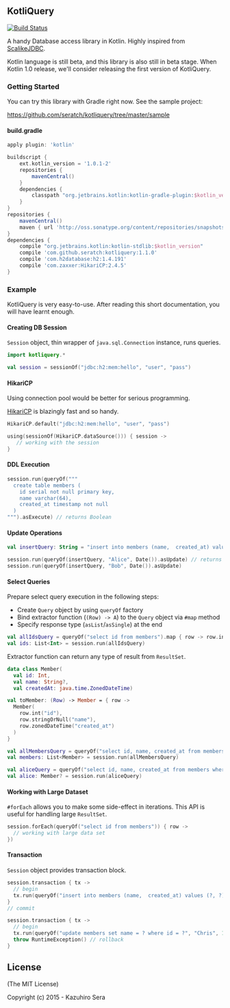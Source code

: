 ## KotliQuery

[![Build Status](https://travis-ci.org/seratch/kotliquery.svg)](https://travis-ci.org/seratch/kotliquery)

A handy Database access library in Kotlin. Highly inspired from [ScalikeJDBC](http://scalikejdbc.org/). 

Kotlin language is still beta, and this library is also still in beta stage.
When Kotlin 1.0 release, we'll consider releasing the first version of KotliQuery.

### Getting Started

You can try this library with Gradle right now. See the sample project:

https://github.com/seratch/kotliquery/tree/master/sample

#### build.gradle

```groovy
apply plugin: 'kotlin'

buildscript {
    ext.kotlin_version = '1.0.1-2'
    repositories {
        mavenCentral()
    }
    dependencies {
        classpath "org.jetbrains.kotlin:kotlin-gradle-plugin:$kotlin_version"
    }
}
repositories {
    mavenCentral()
    maven { url 'http://oss.sonatype.org/content/repositories/snapshots' }
}
dependencies {
    compile "org.jetbrains.kotlin:kotlin-stdlib:$kotlin_version"
    compile 'com.github.seratch:kotliquery:1.1.0'
    compile 'com.h2database:h2:1.4.191'
    compile 'com.zaxxer:HikariCP:2.4.5'
}
```

### Example

KotliQuery is very easy-to-use. After reading this short documentation, you will have learnt enough.

#### Creating DB Session

`Session` object, thin wrapper of `java.sql.Connection` instance, runs queries.

```kotlin
import kotliquery.*

val session = sessionOf("jdbc:h2:mem:hello", "user", "pass")
```

#### HikariCP

Using connection pool would be better for serious programming.

[HikariCP](https://github.com/brettwooldridge/HikariCP) is blazingly fast and so handy.

```kotlin
HikariCP.default("jdbc:h2:mem:hello", "user", "pass")

using(sessionOf(HikariCP.dataSource())) { session ->
   // working with the session
}
```

#### DDL Execution

```kotlin
session.run(queryOf("""
  create table members (
    id serial not null primary key,
    name varchar(64),
    created_at timestamp not null
  )
""").asExecute) // returns Boolean
```

#### Update Operations

```kotlin
val insertQuery: String = "insert into members (name,  created_at) values (?, ?)"

session.run(queryOf(insertQuery, "Alice", Date()).asUpdate) // returns effected row count
session.run(queryOf(insertQuery, "Bob", Date()).asUpdate)
```

#### Select Queries

Prepare select query execution in the following steps:

- Create `Query` object by using `queryOf` factory
- Bind extractor function (`(Row) -> A`) to the `Query` object via `#map` method
- Specify response type (`asList`/`asSingle`) at the end

```kotlin
val allIdsQuery = queryOf("select id from members").map { row -> row.int("id") }.asList
val ids: List<Int> = session.run(allIdsQuery)
```

Extractor function can return any type of result from `ResultSet`.

```kotlin
data class Member(
  val id: Int,
  val name: String?,
  val createdAt: java.time.ZonedDateTime)

val toMember: (Row) -> Member = { row -> 
  Member(
    row.int("id"), 
    row.stringOrNull("name"), 
    row.zonedDateTime("created_at")
  )
}

val allMembersQuery = queryOf("select id, name, created_at from members").map(toMember).asList
val members: List<Member> = session.run(allMembersQuery)
```

```kotlin
val aliceQuery = queryOf("select id, name, created_at from members where name = ?", "Alice").map(toMember).asSingle
val alice: Member? = session.run(aliceQuery)
```

#### Working with Large Dataset

`#forEach` allows you to make some side-effect in iterations. This API is useful for handling large `ResultSet`.

```kotlin
session.forEach(queryOf("select id from members")) { row ->
  // working with large data set
})
```

#### Transaction

`Session` object provides transaction block.

```kotlin
session.transaction { tx ->
  // begin
  tx.run(queryOf("insert into members (name,  created_at) values (?, ?)", "Alice", Date()).asUpdate)
}
// commit

session.transaction { tx ->
  // begin
  tx.run(queryOf("update members set name = ? where id = ?", "Chris", 1).asUpdate)
  throw RuntimeException() // rollback
}
```

## License

(The MIT License)

Copyright (c) 2015 - Kazuhiro Sera
